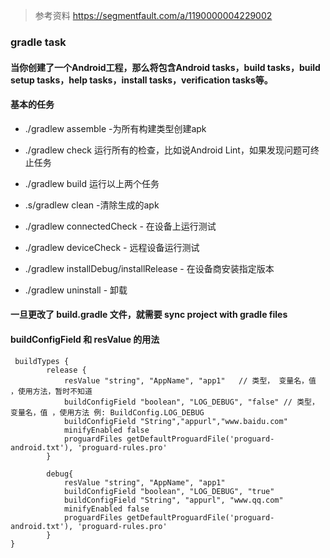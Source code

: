 > 参考资料  https://segmentfault.com/a/1190000004229002

### gradle task
#### 当你创建了一个Android工程，那么将包含Android tasks，build tasks，build setup tasks，help tasks，install tasks，verification tasks等。

#### 基本的任务

* ./gradlew assemble -为所有构建类型创建apk
* ./gradlew check 运行所有的检查，比如说Android Lint，如果发现问题可终止任务
* ./gradlew build 运行以上两个任务
* .s/gradlew clean -清除生成的apk

* ./gradlew connectedCheck - 在设备上运行测试
* ./gradlew deviceCheck - 远程设备运行测试
* ./gradlew installDebug/installRelease - 在设备商安装指定版本
* ./gradlew uninstall - 卸载


#### 一旦更改了 build.gradle 文件，就需要 sync project with gradle files

####  buildConfigField 和 resValue 的用法

```
 buildTypes {
        release {
            resValue "string", "AppName", "app1"   // 类型， 变量名，值 ，使用方法，暂时不知道
            buildConfigField "boolean", "LOG_DEBUG", "false" // 类型， 变量名，值 ，使用方法 例: BuildConfig.LOG_DEBUG
            buildConfigField "String","appurl","www.baidu.com"
            minifyEnabled false
            proguardFiles getDefaultProguardFile('proguard-android.txt'), 'proguard-rules.pro'
        }

        debug{
            resValue "string", "AppName", "app1"
            buildConfigField "boolean", "LOG_DEBUG", "true"
            buildConfigField "String", "appurl", "www.qq.com"
            minifyEnabled false
            proguardFiles getDefaultProguardFile('proguard-android.txt'), 'proguard-rules.pro'
        }
}        
```